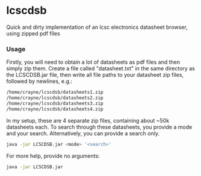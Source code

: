 # lcscdsb
Quick and dirty implementation of an lcsc electronics datasheet browser, using zipped pdf files

### Usage
Firstly, you will need to obtain a lot of datasheets as pdf files and then simply zip them.
Create a file called "datasheet.txt" in the same directory as the LCSCDSB.jar file, then write all file paths to your datasheet zip files, followed by newlines, e.g.:
```sh
/home/crayne/lcscdsb/datasheets1.zip
/home/crayne/lcscdsb/datasheets2.zip
/home/crayne/lcscdsb/datasheets3.zip
/home/crayne/lcscdsb/datasheets4.zip
```
In my setup, these are 4 separate zip files, containing about ~50k datasheets each.
To search through these datasheets, you provide a mode and your search. Alternatively, you can provide a search only.
```sh
java -jar LCSCDSB.jar <mode> '<search>'
```
For more help, provide no arguments:
```sh
java -jar LCSCDSB.jar
